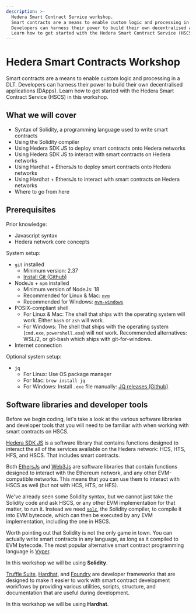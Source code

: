 ```yaml
---
description: >-
  Hedera Smart Contract Service workshop.
  Smart contracts are a means to enable custom logic and processing in a DLT.
  Developers can harness their power to build their own decentralised applications (DApps).
  Learn how to get started with the Hedera Smart Contract Service (HSCS) in this workshop. 
---
```


# Hedera Smart Contracts Workshop

Smart contracts are a means to enable custom logic and processing in a DLT. Developers can harness their power to build their own decentralised applications (DApps). Learn how to get started with the Hedera Smart Contract Service (HSCS) in this workshop. 

## What we will cover

- Syntax of Solidity, a programming language used to write smart contracts
- Using the Solidity compiler
- Using Hedera SDK JS to deploy smart contracts onto Hedera networks
- Using Hedera SDK JS to interact with smart contracts on Hedera networks
- Using Hardhat + EthersJs to deploy smart contracts onto Hedera networks
- Using Hardhat + EthersJs to interact with smart contracts on Hedera networks
- Where to go from here

## Prerequisites

Prior knowledge:

- Javascript syntax
- Hedera network core concepts

System setup:

- `git` installed
	- Minimum version: 2.37
	- [Install Git (Github)](https://github.com/git-guides/install-git)
- NodeJs + `npm` installed
	- Minimum version of NodeJs: 18
	- Recommended for Linux & Mac: [`nvm`](https://github.com/nvm-sh/nvm)
	- Recommended for Windows: [`nvm-windows`](https://github.com/coreybutler/nvm-windows)
- POSIX-compliant shell
	- For Linux & Mac: The shell that ships with the operating system will work. Either `bash` or `zsh` will work.
	- For Windows: The shell that ships with the operating system (`cmd.exe`, `powershell.exe`) will *not* work. Recommended alternatives: WSL/2, or git-bash which ships with git-for-windows.
- Internet connection

Optional system setup:

- `jq`
	- For Linux: Use OS package manager
	- For Mac: `brew install jq`
	- For Windows: Install `.exe` file manually: [JQ releases (Github)](https://github.com/jqlang/jq/releases)

## Software libraries and developer tools

Before we begin coding,
let's take a look at the various software libraries and developer tools that
you will need to be familiar with when working with smart contracts on HSCS.

[Hedera SDK JS](https://github.com/hashgraph/hedera-sdk-js)
is a software library that contains functions designed to interact the all
of the services available on the Hedera network:
HCS, HTS, HFS, and HSCS.
That includes smart contracts.

Both [EthersJs](https://docs.ethers.org/v5/)
and [Web3Js](https://web3js.readthedocs.io/en/v1.10.0/)
are software libraries that contain functions designed to interact with
the Ethereum network, and any other EVM-compatible networks.
This means that you can use them to interact with HSCS as well
(but not with HCS, HTS, or HFS).


We've already seen some Solidity syntax,
but we cannot just take the Solidity code and ask HSCS,
or any other EVM implementation for that matter, to run it.
Instead we need [`solc`](https://docs.soliditylang.org/en/v0.8.19/),
the Solidity compiler, to compile it into EVM bytecode,
which can then be executed by any EVM implementation,
including the one in HSCS.

Worth pointing out that Solidity is not the only game in town.
You can actually write smart contracts in any language,
as long as it compiled to EVM bytecode.
The most popular alternative smart contract programming language is
[Vyper](https://docs.vyperlang.org/en/stable/).

In this workshop we will be using **Solidity**.

[Truffle Suite](https://trufflesuite.com/),
[Hardhat](https://hardhat.org/),
and [Foundry](https://getfoundry.sh/)
are developer frameworks that are designed to make it easier to
work with smart contract development workflows
by providing various utilities, scripts, structure, and documentation
that are useful during development.

In this workshop we will be using **Hardhat**.
